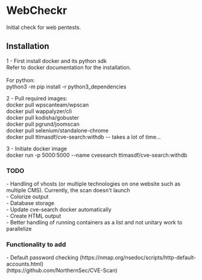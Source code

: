 # WebCheckr
Initial check for web pentests.</br>

<h2>Installation</h2>
1 - First install docker and its python sdk</br>
Refer to docker documentation for the installation.</br>
</br>
For python:</br>
python3 -m pip install -r python3_dependencies</br>

2 - Pull required images:</br>
docker pull wpscanteam/wpscan</br>
docker pull wappalyzer/cli</br>
docker pull kodisha/gobuster</br>
docker pull pgrund/joomscan</br>
docker pull selenium/standalone-chrome</br>
docker pull ttimasdf/cve-search:withdb -- takes a lot of time...</br>

3 - Initiate docker image</br>
docker run -p 5000:5000 --name cvesearch ttimasdf/cve-search:withdb</br>

<h3>TODO</h3>
- Handling of vhosts (or multiple technologies on one website such as multiple CMS). Currently, the scan doesn't launch</br>
- Colorize output</br>
- Database storage</br>
- Update cve-search docker automatically</br>
- Create HTML output</br>
- Better handling of running containers as a list and not unitary work to parallelize</br> 

<h3>Functionality to add</h3>
- Default password checking (https://nmap.org/nsedoc/scripts/http-default-accounts.html)</br>
(https://github.com/NorthernSec/CVE-Scan)
